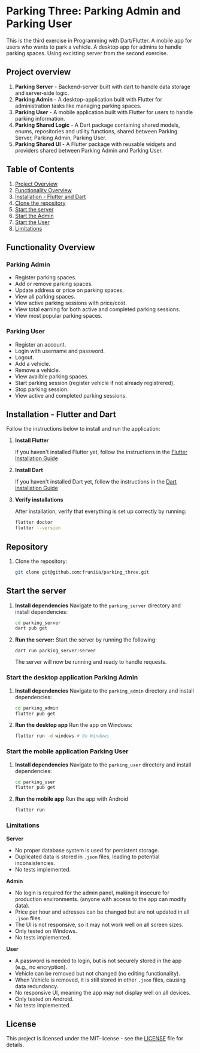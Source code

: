 # Parking Three: Parking Admin and Parking User
This is the third exercise in Programming with Dart/Flutter. 
A mobile app for users who wants to park a vehicle.
A desktop app for admins to handle parking spaces.
Using excisting server from the second exercise.

## Project overview
1. **Parking Server** - Backend-server built with dart to handle data storage and server-side logic.
2. **Parking Admin** - A desktop-application built with Flutter for administration tasks like managing parking spaces.
3. **Parking User** - A mobile application built with Flutter for users to handle parking information.
4. **Parking Shared Logic** - A Dart package containing shared models, enums, repositories and utility functions, shared between Parking Server, Parking Admin, Parking User.
5. **Parking Shared UI** - A Flutter package with reusable widgets and providers shared between Parking Admin and Parking User.

## Table of Contents
1. [Project Overview](#project-overview)
2. [Functionality Overview](#functionality-overview)
3. [Installation - Flutter and Dart](#installation---flutter-and-dart)
4. [Clone the repository](#repository)
5. [Start the server](#start-the-server)
6. [Start the Admin](#start-the-desktop-application-parking-admin)
7. [Start the User](#start-the-mobile-application-parking-user)
8. [Limitations](#limitations)

## Functionality Overview

### Parking Admin
- Register parking spaces.
- Add or remove parking spaces.
- Update address or price on parking spaces.
- View all parking spaces.
- View active parking sessions with price/cost.
- View total earning for both active and completed parking sessions.
- View most popular parking spaces.

### Parking User
- Register an account.
- Login with username and password.
- Logout.
- Add a vehicle.
- Remove a vehicle.
- View availble parking spaces.
- Start parking session (register vehicle if not already registrered).
- Stop parking session.
- View active and completed parking sessions.

## Installation - Flutter and Dart
Follow the instructions below to install and run the application:
1. **Install Flutter**

   If you haven't installed Flutter yet, follow the instructions in the [Flutter Installation Guide](https://flutter.dev/docs/get-started/install)

2. **Install Dart**

   If you haven't installed Dart yet, follow the instructions in the [Dart Installation Guide](https://dart.dev/get-dart)

3. **Verify installations**
   
      After installation, verify that everything is set up correctly by running:
   ```bash
   flutter doctor
   flutter --version
   ```

## Repository
1. Clone the repository:
   ```bash
   git clone git@github.com:fruniia/parking_three.git
   ```

## Start the server
1. **Install dependencies**
   Navigate to the `parking_server` directory and install dependencies:
   ```bash
   cd parking_server
   dart pub get
   ```
2. **Run the server:**
   Start the server by running the following:
   ```
   dart run parking_server:server
   ```
   The server will now be running and ready to handle requests.

### Start the desktop application Parking Admin
1. **Install dependencies**
   Navigate to the `parking_admin` directory and install dependencies:
   ```bash
   cd parking_admin
   flutter pub get
   ```
2. **Run the desktop app**
   Run the app on Windows:
   ```bash
   flutter run -d windows # On Windows
   ```

### Start the mobile application Parking User
1. **Install dependencies**
   Navigate to the `parking_user` directory and install dependencies:
   ```bash
   cd parking_user
   flutter pub get
   ```
2. **Run the mobile app**
   Run the app with Android
   ```bash
   flutter run
   ```

### Limitations
**Server**
* No proper database system is used for persistent storage.
* Duplicated data is stored in `.json` files, leading to potential inconsistencies.
* No tests implemented.

**Admin**
* No login is required for the admin panel, making it insecure for production environments. (anyone with access to the app can modify data).
* Price per hour and adresses can be changed but are not updated in all `.json` files.
* The UI is not responsive, so it may not work well on all screen sizes.
* Only tested on Windows.
* No tests implemented.

**User**
* A password is needed to login, but is not securely stored in the app (e.g., no encryption).
* Vehicle can be removed but not changed (no editing functionality).
* When Vehicle is removed, it is still stored in other `.json` files, causing data redundancy.
* No responsive UI, meaning the app may not display well on all devices.
* Only tested on Android.
* No tests implemented.


## License
This project is licensed under the MIT-license - see the [LICENSE](LICENSE) file for details.